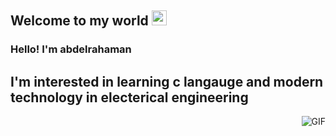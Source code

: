 
    
## Welcome to my world <img src="https://github.com/TheDudeThatCode/TheDudeThatCode/blob/master/Assets/Earth.gif" width="24px">

### Hello! I'm  abdelrahaman
##  I'm interested in learning c langauge and modern technology in electerical engineering

<img align="right" alt="GIF" src="https://raw.githubusercontent.com/JoeyBling/JoeyBling/master/pic/pusheencode.gif" />


  
<p>
</p>
  
